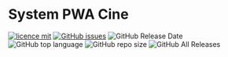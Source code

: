 # System PWA Cine

[![licence mit](https://img.shields.io/badge/license-MIT-blue.svg?style=flat-square)](http://hemersonvianna.mit-license.org/)
[![GitHub issues](https://img.shields.io/github/issues/org-victorinox/system-pwa-cine.svg)](https://github.com/org-victorinox/system-pwa-cine/issues)
![GitHub Release Date](https://img.shields.io/github/release-date/org-victorinox/system-pwa-cine.svg)
![GitHub top language](https://img.shields.io/github/languages/top/org-victorinox/system-pwa-cine.svg)
![GitHub repo size](https://img.shields.io/github/repo-size/org-victorinox/system-pwa-cine.svg)
![GitHub All Releases](https://img.shields.io/github/downloads/org-victorinox/system-pwa-cine/total.svg)